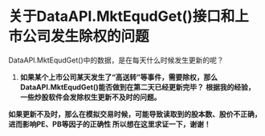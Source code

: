 # 关于DataAPI.MktEqudGet()接口和上市公司发生除权的问题

DataAPI.MktEqudGet()中的数据，是在每天什么时候发生更新的呢？
1. **如果某个上市公司某天发生了“高送转”等事件，需要除权，那么DataAPI.MktEqudGet()能否做到在第二天已经更新完毕？**
**根据我的经验，一些炒股软件会发除权生更新不及时的问题。**

**如果更新不及时，那么在模拟交易时候，可能导致读取到的股本数、股价不正确，进而影响PE、PB等因子的正确性
所以想在这里求证一下，谢谢！**